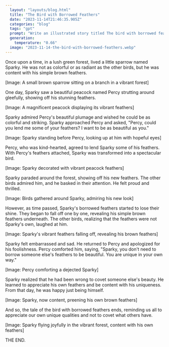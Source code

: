 ```yaml
---
  layout: "layouts/blog.html"
  title: "The Bird with Borrowed Feathers"
  date: "2023-11-14T21:46:35.905Z"
  categories: "blog"
  tags: "gpt"
  prompt: "Write an illustrated story titled The bird with borrowed feathers"
  generation: 
    temperature: "0.66"
  image: "2023-11-14-the-bird-with-borrowed-feathers.webp"
---
```

Once upon a time, in a lush green forest, lived a little sparrow named Sparky. He was not as colorful or as radiant as the other birds, but he was content with his simple brown feathers.

[Image: A small brown sparrow sitting on a branch in a vibrant forest]

One day, Sparky saw a beautiful peacock named Percy strutting around gleefully, showing off his stunning feathers.

[Image: A magnificent peacock displaying its vibrant feathers]

Sparky admired Percy's beautiful plumage and wished he could be as colorful and striking. Sparky approached Percy and asked, "Percy, could you lend me some of your feathers? I want to be as beautiful as you."

[Image: Sparky standing before Percy, looking up at him with hopeful eyes]

Percy, who was kind-hearted, agreed to lend Sparky some of his feathers. With Percy's feathers attached, Sparky was transformed into a spectacular bird.

[Image: Sparky decorated with vibrant peacock feathers]

Sparky paraded around the forest, showing off his new feathers. The other birds admired him, and he basked in their attention. He felt proud and thrilled.

[Image: Birds gathered around Sparky, admiring his new look]

However, as time passed, Sparky's borrowed feathers started to lose their shine. They began to fall off one by one, revealing his simple brown feathers underneath. The other birds, realizing that the feathers were not Sparky's own, laughed at him.

[Image: Sparky's vibrant feathers falling off, revealing his brown feathers]

Sparky felt embarrassed and sad. He returned to Percy and apologized for his foolishness. Percy comforted him, saying, "Sparky, you don't need to borrow someone else's feathers to be beautiful. You are unique in your own way."

[Image: Percy comforting a dejected Sparky]

Sparky realized that he had been wrong to covet someone else's beauty. He learned to appreciate his own feathers and be content with his uniqueness. From that day, he was happy just being himself.

[Image: Sparky, now content, preening his own brown feathers]

And so, the tale of the bird with borrowed feathers ends, reminding us all to appreciate our own unique qualities and not to covet what others have.

[Image: Sparky flying joyfully in the vibrant forest, content with his own feathers]

THE END.
